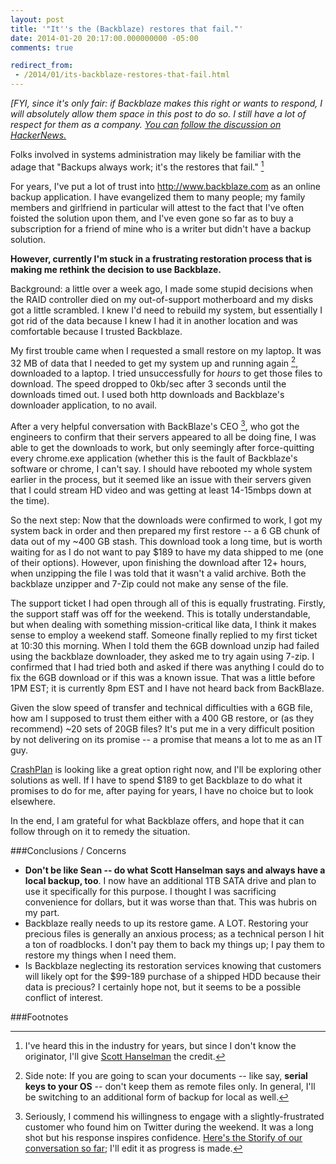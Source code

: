 ```yaml
---
layout: post
title: '"It''s the (Backblaze) restores that fail."'
date: 2014-01-20 20:17:00.000000000 -05:00
comments: true

redirect_from:
 - /2014/01/its-backblaze-restores-that-fail.html
---
```

*[FYI, since it's only fair: if Backblaze makes this right or wants to respond, I will absolutely allow them space in this post to do so. I still have a lot of respect for them as a company. [You can follow the discussion on HackerNews.](https://news.ycombinator.com/item?id=7093016)*

Folks involved in systems administration may likely be familiar with the adage that "Backups always work; it's the restores that fail." [^1]

For years, I've put a lot of trust into http://www.backblaze.com as an online backup application. I have evangelized them to many people; my family members and girlfriend in particular will attest to the fact that I've often foisted the solution upon them, and I've even gone so far as to buy a subscription for a friend of mine who is a writer but didn't have a backup solution.

**However, currently I'm stuck in a frustrating restoration process that is making me rethink the decision to use Backblaze.**

Background: a little over a week ago, I made some stupid decisions when the RAID controller died on my out-of-support motherboard and my disks got a little scrambled. I knew I'd need to rebuild my system, but essentially I got rid of the data because I knew I had it in another location and was comfortable because I trusted Backblaze.

My first trouble came when I requested a small restore on my laptop. It was 32 MB of data that I needed to get my system up and running again [^2], downloaded to a laptop. I tried unsuccessfully for *hours* to get those files to download. The speed dropped to 0kb/sec after 3 seconds until the downloads timed out. I used both http downloads and Backblaze's downloader application, to no avail.

After a very helpful conversation with BackBlaze's CEO [^3], who got the engineers to confirm that their servers appeared to all be doing fine, I was able to get the downloads to work, but only seemingly after force-quitting every chrome.exe application (whether this is the fault of Backblaze's software or chrome, I can't say. I should have rebooted my whole system earlier in the process, but it seemed like an issue with their servers given that I could stream HD video and was getting at least 14-15mbps down at the time).

So the next step: Now that the downloads were confirmed to work, I got my system back in order and then prepared my first restore -- a 6 GB chunk of data out of my ~400 GB stash. This download took a long time, but is worth waiting for as I do not want to pay $189 to have my data shipped to me (one of their options). However, upon finishing the download after 12+ hours, when unzipping the file I was told that it wasn't a valid archive. Both the backblaze unzipper and 7-Zip could not make any sense of the file.

The support ticket I had open through all of this is equally frustrating. Firstly, the support staff was off for the weekend. This is totally understandable, but when dealing with something mission-critical like data, I think it makes sense to employ a weekend staff. Someone finally replied to my first ticket at 10:30 this morning. When I told them the 6GB download unzip had failed using the backblaze downloader, they asked me to try again using 7-zip. I confirmed that I had tried both and asked if there was anything I could do to fix the 6GB download or if this was a known issue. That was a little before 1PM EST; it is currently 8pm EST and I have not heard back from BackBlaze.

Given the slow speed of transfer and technical difficulties with a 6GB file, how am I supposed to trust them either with a 400 GB restore, or (as they recommend) ~20 sets of 20GB files? It's put me in a very difficult position by not delivering on its promise -- a promise that means a lot to me as an IT guy.

[CrashPlan](http://www.code42.com/crashplan/) is looking like a great option right now, and I'll be exploring other solutions as well. If I have to spend $189 to get Backblaze to do what it promises to do for me, after paying for years, I have no choice but to look elsewhere.

In the end, I am grateful for what Backblaze offers, and hope that it can follow through on it to remedy the situation.

###Conclusions / Concerns
* **Don't be like Sean -- do what Scott Hanselman says and always have a local backup, too**. I now have an additional 1TB SATA drive and plan to use it specifically for this purpose. I thought I was sacrificing convenience for dollars, but it was worse than that. This was hubris on my part.
* Backblaze really needs to up its restore game. A LOT. Restoring your precious files is generally an anxious process; as a technical person I hit a ton of roadblocks. I don't pay them to back my things up; I pay them to restore my things when I need them.
* Is Backblaze neglecting its restoration services knowing that customers will likely opt for the $99-189 purchase of a shipped HDD because their data is precious? I certainly hope not, but it seems to be a possible conflict of interest.

###Footnotes
[^1]: I've heard this in the industry for years, but since I don't know the originator, I'll give [Scott Hanselman](http://www.hanselman.com/blog/TheComputerBackupRuleOfThree.aspx) the credit.

[^2]: Side note: If you are going to scan your documents -- like say, **serial keys to your OS** -- don't keep them as remote files only. In general, I'll be switching to an additional form of backup for local as well.

[^3]: Seriously, I commend his willingness to engage with a slightly-frustrated customer who found him on Twitter during the weekend. It was a long shot but his response inspires confidence. [Here's the Storify of our conversation so far](http://storify.com/seankilleen/very-supportive-conversation-with-backblaze-ceo); I'll edit it as progress is made.
